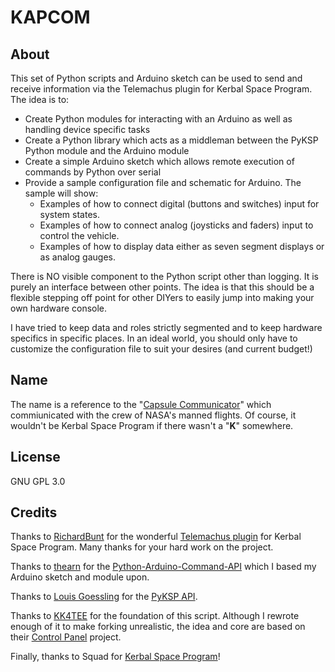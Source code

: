 KAPCOM
=============
About
---------
This set of Python scripts and Arduino sketch can be used to send and receive information via the Telemachus plugin for Kerbal Space Program. The idea is to:

* Create Python modules for interacting with an Arduino as well as handling device specific tasks
* Create a Python library which acts as a middleman between the PyKSP Python module and the Arduino module
* Create a simple Arduino sketch which allows remote execution of commands by Python over serial
* Provide a sample configuration file and schematic for Arduino. The sample will show:
	* Examples of how to connect digital (buttons and switches) input for system states.
	* Examples of how to connect analog (joysticks and faders) input to control the vehicle.
	* Examples of how to display data either as seven segment displays or as analog gauges.

There is NO visible component to the Python script other than logging. It is purely an interface between other points. The idea is that this should be a flexible stepping off point for other DIYers to easily jump into making your own hardware console.

I have tried to keep data and roles strictly segmented and to keep hardware specifics in specific places. In an ideal world, you should only have to customize the configuration file to suit your desires (and current budget!)

Name
---------
The name is a reference to the "[Capsule Communicator](http://en.wikipedia.org/wiki/Flight_controller#Capsule_Communicator_.28CAPCOM.29)" which commiunicated with the crew of NASA's manned flights. Of course, it wouldn't be Kerbal Space Program if there wasn't a "**K**" somewhere.

License
----------
GNU GPL 3.0

Credits
----------
Thanks to [RichardBunt](https://github.com/richardbunt) for the wonderful [Telemachus plugin](http://forum.kerbalspaceprogram.com/threads/24594) for Kerbal Space Program. Many thanks for your hard work on the project.

Thanks to [thearn](https://github.com/thearn) for the [Python-Arduino-Command-API](https://github.com/thearn/Python-Arduino-Command-API) which I based my Arduino sketch and module upon.

Thanks to [Louis Goessling](https://github.com/602p) for the [PyKSP API](https://github.com/602p/pyksp).

Thanks to [KK4TEE](https://github.com/KK4TEE) for the foundation of this script. Although I rewrote enough of it to make forking unrealistic, the idea and core are based on their [Control Panel](https://github.com/KK4TEE/Control-Panel) project.

Finally, thanks to Squad for [Kerbal Space Program](https://kerbalspaceprogram.com)!
